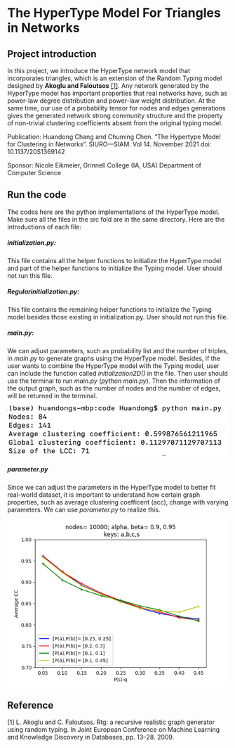 # The HyperType Model For Triangles in Networks
## Project introduction
In this project, we introduce the HyperType network model that incorporates triangles, which is an extension of the Random Typing model designed by **Akoglu and Faloutsos** [[1]](#1). Any network generated by the HyperType model has important properties that real networks have, such as power-law degree distribution and power-law weight distribution. At the same time, our use of a probability tensor for nodes and edges generations gives the generated network strong community structure and the property of non-trivial clustering coefficients absent from the original typing model. 

 
Publication: Huandong Chang and Chuming Chen. “The Hypertype Model for Clustering in Networks”.
SIURO—SIAM. Vol 14. November 2021 doi: 10.1137/20S1369142

Sponsor: Nicole Eikmeier, Grinnell College (IA, USA) Department of Computer Science


## Run the code

The codes here are the python implementations of the HyperType model. Make sure all the files in the src fold are in the same directory. Here are the introductions of each file:

##### initialization.py:

This file contains all the helper functions to initialize the HyperType model and part of the helper functions to initialize the Typing model. User should not run this file.

##### Regularinitialization.py:

This file contains the remaining helper functions to initialize the Typing model besides those existing in initialization.py. User should not run this file.

##### main.py:

We can adjust parameters, such as probability list and the number of triples, in *main.py* to generate graphs using the HyperType model. Besides, if the user wants to combine the HyperType model with the Typing model, user can include the function called *initialization2D()* in the file. Then user should use the terminal to run *main.py* (*python main.py*). Then the information of the output graph, such as the number of nodes and the number of edges, will be returned in the terminal.

![](demos/demo1.png)

##### parameter.py

Since we can adjust the parameters in the HyperType model to better fit real-world dataset, it is important to understand how certain graph properties, such as average clustering coefficent (acc), change with varying parameters. We can use *parameter.py* to realize this. 

![](demos/demo2.png)


## Reference
<a id="1">[1]</a> 
L. Akoglu and C. Faloutsos. Rtg: a recursive realistic graph generator using random typing. In Joint European Conference on Machine Learning and Knowledge Discovery in Databases, pp. 13–28. 2009.
